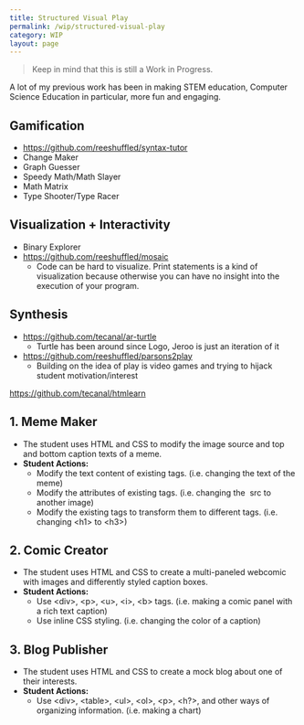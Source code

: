 ```yaml
---
title: Structured Visual Play
permalink: /wip/structured-visual-play
category: WIP
layout: page
---
```


> Keep in mind that this is still a Work in Progress.

A lot of my previous work has been in making STEM education, Computer Science Education in particular, more fun and engaging.

## Gamification

* https://github.com/reeshuffled/syntax-tutor
* Change Maker
* Graph Guesser
* Speedy Math/Math Slayer
* Math Matrix
* Type Shooter/Type Racer

## Visualization + Interactivity

* Binary Explorer
* https://github.com/reeshuffled/mosaic
    * Code can be hard to visualize. Print statements is a kind of visualization because otherwise you can have no insight into the execution of your program.

## Synthesis

* https://github.com/tecanal/ar-turtle
    * Turtle has been around since Logo, Jeroo is just an iteration of it
* https://github.com/reeshuffled/parsons2play
    * Building on the idea of play is video games and trying to hijack student motivation/interest

https://github.com/tecanal/htmlearn

## 1. Meme Maker 
- The student uses HTML and CSS to modify the image source and top and bottom caption texts of a meme.
- **Student Actions:**
    - Modify the text content of existing tags. (i.e. changing the text of the meme)
    - Modify the attributes of existing tags. (i.e. changing the <img> src to another image)
    - Modify the existing tags to transform them to different tags. (i.e. changing &lt;h1> to &lt;h3>)

## 2. Comic Creator
- The student uses HTML and CSS to create a multi-paneled webcomic with images and differently styled caption boxes.
- **Student Actions:**
    - Use &lt;div>, &lt;p>, &lt;u>, &lt;i>, &lt;b> tags. (i.e. making a comic panel with a rich text caption)
    - Use inline CSS styling. (i.e. changing the color of a caption)

## 3. Blog Publisher
- The student uses HTML and CSS to create a mock blog about one of their interests.
- **Student Actions:**
    - Use &lt;div>, &lt;table>, &lt;ul>, &lt;ol>, &lt;p>, &lt;h?>, and other ways of organizing information. (i.e. making a chart)